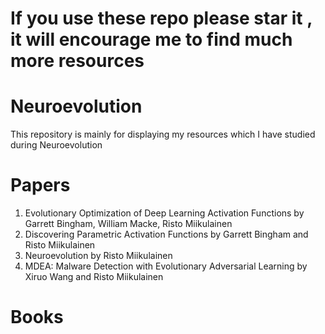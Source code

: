# If you use these repo please star it , it will encourage me to find much more resources

# Neuroevolution
This repository is mainly for displaying my resources which I have studied during Neuroevolution

# Papers
1. Evolutionary Optimization of Deep Learning Activation Functions by Garrett Bingham, William Macke, Risto Miikulainen
2. Discovering Parametric Activation Functions by Garrett Bingham and Risto Miikulainen
3. Neuroevolution by Risto Miikulainen
4. MDEA: Malware Detection with Evolutionary Adversarial Learning by Xiruo Wang and Risto Miikulainen

# Books
